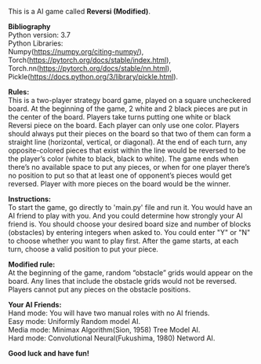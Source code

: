 ﻿This is a AI game called **Reversi (Modified)**.  

**Bibliography**  
Python version: 3.7  
Python Libraries:  
	Numpy(https://numpy.org/citing-numpy/),  
	Torch(https://pytorch.org/docs/stable/index.html),  
	Torch.nn(https://pytorch.org/docs/stable/nn.html),   
	Pickle(https://docs.python.org/3/library/pickle.html).  

**Rules:**  
This is a two-player strategy board game, played on a square uncheckered board. 
At the beginning of the game, 2 white and 2 black pieces are put in the center of the board. 
Players take turns putting one white or black Reversi piece on the board. Each player can only use one color. 
Players should always put their pieces on the board so that two of them can form a straight line (horizontal, vertical, or diagonal). 
At the end of each turn, any opposite-colored pieces that exist within the line would be reversed to be the player’s color (white to black, black to white). 
The game ends when there’s no available space to put any pieces, or when for one player there’s no position to put so that at least one of opponent’s pieces would get reversed. 
Player with more pieces on the board would be the winner.

**Instructions:**  
To start the game, go directly to 'main.py' file and run it. 
You would have an AI friend to play with you.  And you could determine how strongly your AI friend is.
You should choose your desired board size and number of blocks (obstacles) by entering integers when asked to. 
You could  enter "Y" or "N" to choose whether you want to play first. 
After the game starts, at each turn, choose a valid position to put your piece.

**Modified rule:**  
At the beginning of the game, random “obstacle” grids would appear on the board. 
Any lines that include the obstacle grids would not be reversed. 
Players cannot put any pieces on the obstacle positions.

**Your AI Friends:**  
Hand mode: You will have two manual roles with no AI friends.  
Easy mode: Uniformly Random model AI.  
Media mode: Minimax Algorithm(Sion, 1958) Tree Model AI.  
Hard mode: Convolutional Neural(Fukushima, 1980) Netword AI.  


**Good luck and have fun\!** 


